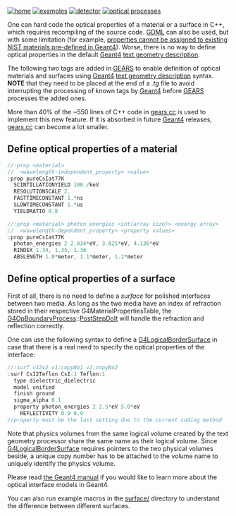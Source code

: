 [![home](https://img.shields.io/badge/gears-home-blue?style=flat)](../../..)
[![examples](https://img.shields.io/badge/gears-examples-green?style=flat)](../..)
[![detector](https://img.shields.io/badge/detector-construction-orange?style=flat)](..)
[![optical processes](https://img.shields.io/badge/optical-processes-red?style=flat)](../../physics#optical-processes)

One can hard code the optical properties of a material or a surface in C++, which requires recompiling of the source code. [GDML][] can also be used, but with some limitation (for example, [properties cannot be assigned to existing NIST materials pre-defined in Geant4](https://geant4-forum.web.cern.ch/t/adding-optical-properties-to-built-in-g4-materials-using-gdml/340/4)). Worse, there is no way to define optical properties in the default [Geant4][] [text geometry description][tg].

The following two tags are added in [GEARS][] to enable definition of optical materials and surfaces using [Geant4][] [text geometry description][tg] syntax. **NOTE** that they need to be placed at the end of a _.tg_ file to avoid interrupting the processing of known tags by [Geant4][] before [GEARS][] processes the added ones.

More than 40% of the ~550 lines of C++ code in [gears.cc]({{site.file}}/gears.cc) is used to implement this new feature. If it is absorbed in future [Geant4][] releases, [gears.cc]({{site.file}}/gears.cc) can become a lot smaller.

## Define optical properties of a material

~~~cpp
//:prop <material>
//  <wavelength-independent_property> <value>
:prop pureCsIat77K
  SCINTILLATIONYIELD 100./keV
  RESOLUTIONSCALE 2.
  FASTTIMECONSTANT 1.*ns
  SLOWTIMECONSTANT 1.*us
  YIELDRATIO 0.8

//:prop <material> photon_energies <int(array size)> <energy array>
//  <wavelength-dependent_property> <property values>
:prop pureCsIat77K
  photon_energies 2 2.034*eV, 3.025*eV, 4.136*eV
  RINDEX 1.34, 1.35, 1.36
  ABSLENGTH 1.0*meter, 1.1*meter, 1.2*meter
~~~

## Define optical properties of a surface

First of all, there is no need to define a *surface* for polished interfaces between two media. As long as the two media have an index of refraction stored in their respective G4MaterialPropertiesTable, the [G4OpBoundaryProcess][]::[PostStepDoIt][] will handle the refraction and reflection correctly.

One can use the following syntax to define a [G4LogicalBorderSurface][] in case that there is a real need to specify the optical properties of the interface:

~~~cpp
//:surf v12v2 v1:copyNo1 v2:copyNo2
:surf CsI2Teflon CsI:1 Teflon:1
  type dielectric_dielectric
  model unified
  finish ground
  sigma_alpha 0.1
  property photon_energies 2 2.5*eV 5.0*eV
    REFLECTIVITY 0.9 0.9
//property must be the last setting due to the current coding method
~~~

Note that physics volumes from the same logical volume created by the text geometry processor share the same name as their logical volume. Since [G4LogicalBorderSurface][] requires pointers to the two physical volumes beside, a unique copy number has to be attached to the volume name to uniquely identify the physics volume.

Please read [the Geant4 manual]({{site.g4doc}}/TrackingAndPhysics/physicsProcess.html#boundary-process) if you would like to learn more about the optical interface models in Geant4.

You can also run example macros in the [surface/]({{site.file}}/examples/detector/optical/surface/) directory to understand the difference between different surfaces.

[GEARS]: http://physino.xyz/gears
[tg]: {{site.g4doc}}/Detector/Geometry/geomASCII.html
[Geant4]: http://geant4.cern.ch
[GDML]: https://gdml.web.cern.ch/GDML/
[G4OpBoundaryProcess]: http://www-geant4.kek.jp/lxr/source//processes/optical/include/G4OpBoundaryProcess.hh
[PostStepDoIt]: http://www.apc.univ-paris7.fr/~franco/g4doxy4.10/html/class_g4_op_boundary_process.html#a70a65cc5127a05680a0c4679f8300871
[G4LogicalBorderSurface]: http://www-geant4.kek.jp/lxr/source/geometry/volumes/include/G4LogicalBorderSurface.hh
